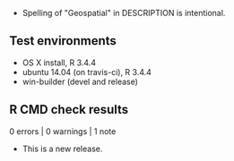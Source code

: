 
* Spelling of "Geospatial" in DESCRIPTION is intentional. 


## Test environments
* OS X install, R 3.4.4
* ubuntu 14.04 (on travis-ci), R 3.4.4
* win-builder (devel and release)

## R CMD check results

0 errors | 0 warnings | 1 note


* This is a new release.
